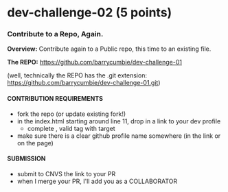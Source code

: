 # dev-challenge-02 (5 points) 

### Contribute to a Repo, Again. 

**Overview:**  Contribute again to a Public repo, this time to an existing file. 

**The REPO:** https://github.com/barrycumbie/dev-challenge-01 

(well, technically the REPO has the .git extension: https://github.com/barrycumbie/dev-challenge-01.git) 

#### CONTRIBUTION REQUIREMENTS
* fork the repo (or update existing fork!) 
* in the index.html starting around line 11, drop in a link to your dev profile
  * complete , valid <a> tag with target
* make sure there is a clear github profile name somewhere (in the link or on the page)

#### SUBMISSION 
* submit to CNVS the link to your PR
* when I merge your PR, I'll add you as a COLLABORATOR 



